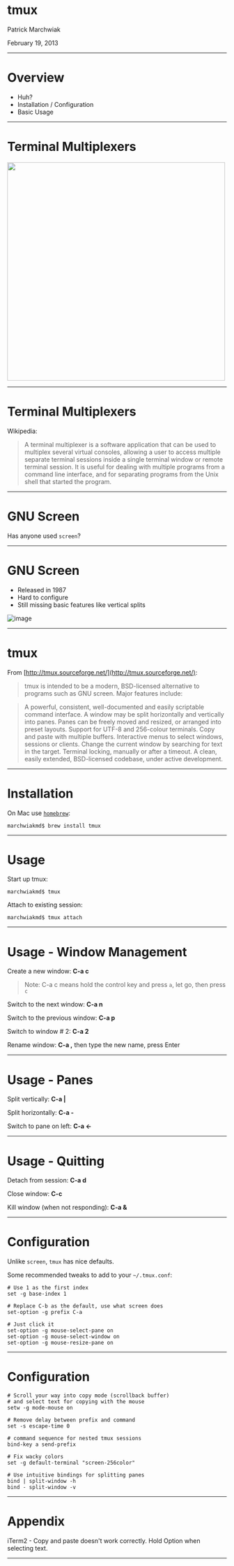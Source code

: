 <!---
Presentation done for team 
Meant to be used with https://github.com/adamzap/landslide
-->

# tmux

Patrick Marchwiak

February 19, 2013

---

# Overview

- Huh?
- Installation / Configuration
- Basic Usage

---

# Terminal Multiplexers

<img src="http://tmux.sourceforge.net/tmux5.png" height="500">

---

# Terminal Multiplexers

Wikipedia:

>A terminal multiplexer is a software application that can be used to multiplex several virtual consoles, allowing a user to access multiple separate terminal sessions inside a single terminal window or remote terminal session. It is useful for dealing with multiple programs from a command line interface, and for separating programs from the Unix shell that started the program.

---

# GNU Screen

Has anyone used `screen`?

---

# GNU Screen

- Released in 1987
- Hard to configure
- Still missing basic features like vertical splits

![image](http://upload.wikimedia.org/wikipedia/en/3/33/Dn330.jpg)

---

# tmux

From [http://tmux.sourceforge.net/](http://tmux.sourceforge.net/):
>tmux is intended to be a modern, BSD-licensed alternative to programs such as GNU screen. Major features include:

>A powerful, consistent, well-documented and easily scriptable command interface.
A window may be split horizontally and vertically into panes.
Panes can be freely moved and resized, or arranged into preset layouts.
Support for UTF-8 and 256-colour terminals.
Copy and paste with multiple buffers.
Interactive menus to select windows, sessions or clients.
Change the current window by searching for text in the target.
Terminal locking, manually or after a timeout.
A clean, easily extended, BSD-licensed codebase, under active development.

---

# Installation

On Mac use [`homebrew`](http://mxcl.github.com/homebrew/):

    marchwiakmd$ brew install tmux

---

# Usage

Start up tmux:

    marchwiakmd$ tmux
    
Attach to existing session:

    marchwiakmd$ tmux attach
   
---
 
# Usage - Window Management

Create a new window: **C-a c**

> Note: C-a c means hold the control key and press `a`, let go, then press `c`

Switch to the next window: **C-a n**

Switch to the previous window: **C-a p**

Switch to window # 2: **C-a 2**

Rename window: **C-a ,**  then type the new name, press Enter 

---

# Usage - Panes


Split vertically: **C-a |**

Split horizontally: **C-a -**

Switch to pane on left: **C-a ←**

---

# Usage - Quitting

Detach from session: **C-a d**

Close window: **C-c**

Kill window (when not responding): **C-a &**

___
 
# Configuration

Unlike `screen`, `tmux` has nice defaults.

Some recommended tweaks to add to your `~/.tmux.conf`:
    
    # Use 1 as the first index
    set -g base-index 1
	
    # Replace C-b as the default, use what screen does
	set-option -g prefix C-a
    
    # Just click it
	set-option -g mouse-select-pane on
    set-option -g mouse-select-window on
    set-option -g mouse-resize-pane on

---

# Configuration
    
    # Scroll your way into copy mode (scrollback buffer)
    # and select text for copying with the mouse
    setw -g mode-mouse on
	
    # Remove delay between prefix and command
    set -s escape-time 0
	
    # command sequence for nested tmux sessions
    bind-key a send-prefix
	
    # Fix wacky colors
    set -g default-terminal "screen-256color"
    
    # Use intuitive bindings for splitting panes
    bind | split-window -h
    bind - split-window -v
    
---

# Appendix

iTerm2 - Copy and paste doesn't work correctly. Hold Option when selecting text.

---
